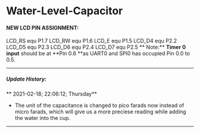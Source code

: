 # Water-Level-Capacitor

#### NEW LCD PIN ASSIGNMENT:
  LCD_RS  equ P1.7
  LCD_RW  equ P1.6
  LCD_E   equ P1.5
  LCD_D4  equ P2.2
  LCD_D5  equ P2.3
  LCD_D6  equ P2.4
  LCD_D7  equ P2.5
**  Note:**
  **Timer 0 input** should be at **Pin 0.6 **as UART0 and SPI0 has occupied Pin 0.0 to 0.5.
  

------------


#####   Update History:
** 2021-02-18; 22:06:12; Thursday**
- The unit of the capacitance is changed to pico farads now instead of  micro farads, which will give us a more preciese reading while adding the water into the cup.

------------


